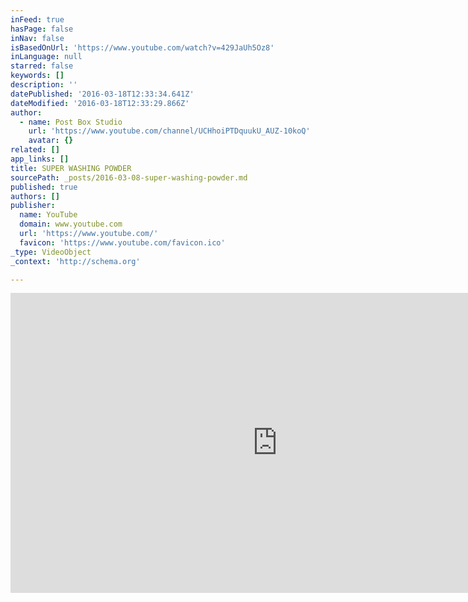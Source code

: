 ```yaml
---
inFeed: true
hasPage: false
inNav: false
isBasedOnUrl: 'https://www.youtube.com/watch?v=429JaUh5Oz8'
inLanguage: null
starred: false
keywords: []
description: ''
datePublished: '2016-03-18T12:33:34.641Z'
dateModified: '2016-03-18T12:33:29.866Z'
author:
  - name: Post Box Studio
    url: 'https://www.youtube.com/channel/UCHhoiPTDquukU_AUZ-10koQ'
    avatar: {}
related: []
app_links: []
title: SUPER WASHING POWDER
sourcePath: _posts/2016-03-08-super-washing-powder.md
published: true
authors: []
publisher:
  name: YouTube
  domain: www.youtube.com
  url: 'https://www.youtube.com/'
  favicon: 'https://www.youtube.com/favicon.ico'
_type: VideoObject
_context: 'http://schema.org'

---
```

<iframe src="https://cdn.embedly.com/widgets/media.html?src=https%3A%2F%2Fwww.youtube.com%2Fembed%2F429JaUh5Oz8%3Ffeature%3Doembed&amp;url=https%3A%2F%2Fwww.youtube.com%2Fwatch%3Fv%3D429JaUh5Oz8&amp;image=https%3A%2F%2Fi.ytimg.com%2Fvi%2F429JaUh5Oz8%2Fhqdefault.jpg&amp;key=b7d04c9b404c499eba89ee7072e1c4f7&amp;type=text%2Fhtml&amp;schema=youtube" width="854" height="480" scrolling="no" frameborder="0" allowfullscreen="allowfullscreen" style=""></iframe>